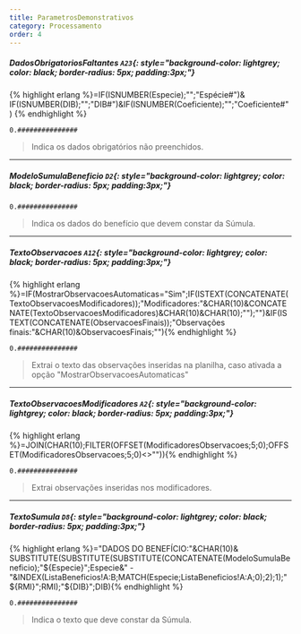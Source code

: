 ```yaml
---
title: ParametrosDemonstrativos
category: Processamento
order: 4
---
```


##### **DadosObrigatoriosFaltantes** `A23`{: style="background-color: lightgrey; color: black; border-radius: 5px; padding:3px;"}
{% highlight erlang %}=IF(ISNUMBER(Especie);"";"Espécie#")& IF(ISNUMBER(DIB);"";"DIB#")&IF(ISNUMBER(Coeficiente);"";"Coeficiente#")
{% endhighlight %}


~~~
0.###############
~~~


> Indica os dados obrigatórios não preenchidos.

* * *

##### **ModeloSumulaBeneficio** `D2`{: style="background-color: lightgrey; color: black; border-radius: 5px; padding:3px;"}


~~~
0.###############
~~~


> Indica os dados do benefício que devem constar da Súmula.

* * *

##### **TextoObservacoes** `A12`{: style="background-color: lightgrey; color: black; border-radius: 5px; padding:3px;"}
{% highlight erlang %}=IF(MostrarObservacoesAutomaticas="Sim";IF(ISTEXT(CONCATENATE(TextoObservacoesModificadores));"Modificadores:"&CHAR(10)&CONCATENATE(TextoObservacoesModificadores)&CHAR(10)&CHAR(10);"");"")&IF(ISTEXT(CONCATENATE(ObservacoesFinais));"Observações finais:"&CHAR(10)&ObservacoesFinais;""){% endhighlight %}


~~~
0.###############
~~~


> Extrai o texto das observações inseridas na planilha, caso ativada a  opção "MostrarObservacoesAutomaticas"

* * *

##### **TextoObservacoesModificadores** `A2`{: style="background-color: lightgrey; color: black; border-radius: 5px; padding:3px;"}
{% highlight erlang %}=JOIN(CHAR(10);FILTER(OFFSET(ModificadoresObservacoes;5;0);OFFSET(ModificadoresObservacoes;5;0)<>"")){% endhighlight %}


~~~
0.###############
~~~


> Extrai observações inseridas nos modificadores.



* * *

##### **TextoSumula** `D8`{: style="background-color: lightgrey; color: black; border-radius: 5px; padding:3px;"}
{% highlight erlang %}="DADOS DO BENEFÍCIO:"&CHAR(10)& SUBSTITUTE(SUBSTITUTE(SUBSTITUTE(CONCATENATE(ModeloSumulaBeneficio);"${Especie}";Especie&" - "&INDEX(ListaBeneficios!A:B;MATCH(Especie;ListaBeneficios!A:A;0);2);1);"${RMI}";RMI);"${DIB}";DIB){% endhighlight %}


~~~
0.###############
~~~


> Indica o texto que deve constar da Súmula.